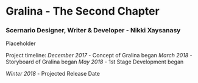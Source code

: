 <h1>Gralina - The Second Chapter</h1>
<h3>Scernario Designer, Writer &amp; Developer - Nikki Xaysanasy</h3>

<p>
Placeholder
</p>

<p>
Project timeline:
<em>December 2017</em> - Concept of Gralina began
<em>March 2018</em> - Storyboard of Gralina began
<em>May 2018</em> - 1st Stage Development began

<em>Winter 2018</em> - Projected Release Date
</p>
